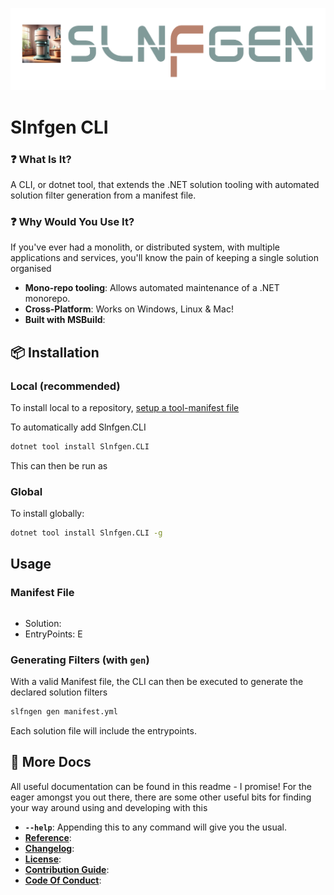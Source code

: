 ![Slnfgen](./docs/assets/slnfgen-logo.png)

# Slnfgen CLI

### ❓ What Is It?

A CLI, or dotnet tool, that extends the .NET solution tooling with automated solution filter generation from a manifest file.

### ❓ Why Would You Use It?

If you've ever had a monolith, or distributed system, with multiple applications and services, you'll know the pain of keeping a single solution organised

- **Mono-repo tooling**: Allows automated maintenance of a .NET monorepo.
- **Cross-Platform**: Works on Windows, Linux & Mac!
- **Built with MSBuild**:

## 📦 Installation

### Local (recommended)

To install local to a repository, [setup a tool-manifest file](https://learn.microsoft.com/en-us/dotnet/core/tools/local-tools-how-to-use#create-a-manifest-file)

To automatically add Slnfgen.CLI

```bash
dotnet tool install Slnfgen.CLI
```

This can then be run as

### Global

To install globally:

```bash
dotnet tool install Slnfgen.CLI -g
```

## Usage

### Manifest File

```yml

```

- Solution:
- EntryPoints: E

### Generating Filters (with `gen`)

With a valid Manifest file, the CLI can then be executed to generate the declared solution filters

```bash
slfngen gen manifest.yml
```

Each solution file will include the entrypoints.

## 📑 More Docs

All useful documentation can be found in this readme - I promise! For the eager amongst you out there, there are some other useful bits for finding your way around using and developing with this

- **`--help`**: Appending this to any command will give you the usual.
- [**Reference**](./docs/reference.md):
- [**Changelog**](./docs/CHANGELOG.md):
- [**License**](./docs/LICENSE):
- [**Contribution Guide**](./docs/CONTRIBUTING.md):
- [**Code Of Conduct**](./docs/CODE_OF_CONDUCT.md):
